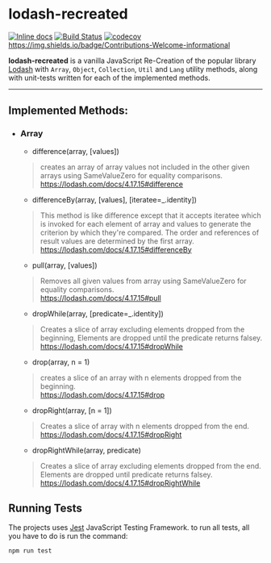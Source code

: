 # lodash-recreated
[![Inline docs](http://inch-ci.org/github/hamzahejja/lodash-recreated.svg?branch=master)](http://inch-ci.org/github/hamzahejja/lodash-recreated)
[![Build Status](https://travis-ci.org/hamzahejja/lodash-recreated.svg?branch=master)](https://travis-ci.org/hamzahejja/lodash-recreated)
[![codecov](https://codecov.io/gh/hamzahejja/lodash-recreated/branch/master/graph/badge.svg?token=RF0GRWWMTW)](https://codecov.io/gh/hamzahejja/lodash-recreated)
https://img.shields.io/badge/Contributions-Welcome-informational


__lodash-recreated__ is a vanilla JavaScript Re-Creation of the popular library [Lodash](https://lodash.com/) with `Array`, `Object`, `Collection`, `Util` and `Lang` utility methods, along with unit-tests written for each of the implemented methods.

-------

## Implemented Methods:
+ ### Array

   + difference(array, [values])
   > creates an array of array values not included in the other given arrays using SameValueZero for equality comparisons.<br>
   https://lodash.com/docs/4.17.15#difference
   
   + differenceBy(array, [values], [iteratee=_.identity])
   > This method is like difference except that it accepts iteratee which is invoked for each element of array and values to generate the criterion by which they're compared. The order and references of result values are determined by the first array.<br>
   https://lodash.com/docs/4.17.15#differenceBy
   
   + pull(array, [values])
   > Removes all given values from array using SameValueZero for equality comparisons.<br>
   https://lodash.com/docs/4.17.15#pull
   
   + dropWhile(array, [predicate=_.identity])
   > Creates a slice of array excluding elements dropped from the beginning, Elements are dropped until the predicate returns falsey.<br>
   https://lodash.com/docs/4.17.15#dropWhile
   
   + drop(array, n = 1)
   > creates a slice of an array with n elements dropped from the beginning.<br>
   https://lodash.com/docs/4.17.15#drop
   
   + dropRight(array, [n = 1])
   > Creates a slice of array with n elements dropped from the end.<br>
   https://lodash.com/docs/4.17.15#dropRight
   
   + dropRightWhile(array, predicate)
   > Creates a slice of array excluding elements dropped from the end. Elements are dropped until predicate returns falsey.<br>
   https://lodash.com/docs/4.17.15#dropRightWhile


## Running Tests
The projects uses [Jest](https://jestjs.io/en/) JavaScript Testing Framework. to run all tests, all you have to do is run the command:


`npm run test`
